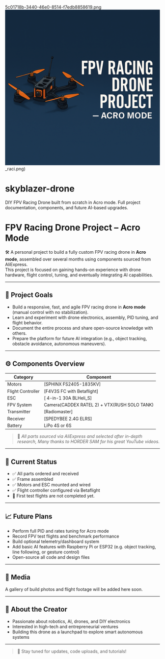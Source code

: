 5c01718b-3440-46e0-8514-f7edb8858619.png
![Drone Banner](5c01718b-3440-46e0-8514-f7edb8858619.png)_raci.png)
# skyblazer-drone
DIY FPV Racing Drone built from scratch in Acro mode. Full project documentation, components, and future AI-based upgrades.


# FPV Racing Drone Project – Acro Mode

🛠️ A personal project to build a fully custom FPV racing drone in **Acro mode**, assembled over several months using components sourced from AliExpress.  
This project is focused on gaining hands-on experience with drone hardware, flight control, tuning, and eventually integrating AI capabilities.

---

## 🎯 Project Goals

- Build a responsive, fast, and agile FPV racing drone in **Acro mode** (manual control with no stabilization).
- Learn and experiment with drone electronics, assembly, PID tuning, and flight behavior.
- Document the entire process and share open-source knowledge with others.
- Prepare the platform for future AI integration (e.g., object tracking, obstacle avoidance, autonomous maneuvers).

---

## ⚙️ Components Overview

| Category         | Component                        |
|------------------|----------------------------------|
| Motors           | [SPHINX FS2405-1835KV]             |
| Flight Controller| [F4V3S FC with Betaflight]    |
| ESC              | [ 4-in-1 30A BLHeli_S]      |
| FPV System       | Camera(CADDEX RATEL 2) + VTX(RUSH SOLO TANK)                     |
| Transmitter      | [Radiomaster] |
| Receiver         | [SPEDYBEE 2.4G ELRS]             |
| Battery          | LiPo 4S or 6S                    |

> 📌 *All parts sourced via AliExpress and selected after in-depth research, Many thanks to HORDER SAM for his great YouTube videos.*

---

## 🧱 Current Status

- ✅ All parts ordered and received  
- ✅ Frame assembled  
- ✅ Motors and ESC mounted and wired  
- ✅ Flight controller configured via Betaflight  
- 🚧 First test flights are not completed yet.  


---

## 📈 Future Plans

- Perform full PID and rates tuning for Acro mode  
- Record FPV test flights and benchmark performance  
- Build optional telemetry/dashboard system  
- Add basic AI features with Raspberry Pi or ESP32 (e.g. object tracking, line following, or gesture control)  
- Open-source all code and design files

---

## 📸 Media

A gallery of build photos and flight footage will be added here soon.

---

## 👤 About the Creator


- Passionate about robotics, AI, drones, and DIY electronics  
- Interested in high-tech and entrepreneurial ventures  
- Building this drone as a launchpad to explore smart autonomous systems

---

> 🔗 Stay tuned for updates, code uploads, and tutorials!

